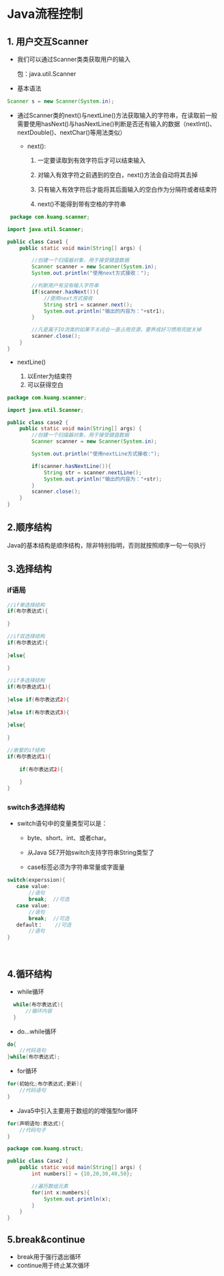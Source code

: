 # Java流程控制

## 1. 用户交互Scanner

- 我们可以通过Scanner类类获取用户的输入

  包：java.util.Scanner

- 基本语法

```java
Scanner s = new Scanner(System.in);
```

- 通过Scanner类的next()与nextLine()方法获取输入的字符串，在读取前一般需要使用hasNext()与hasNextLine()判断是否还有输入的数据（nextInt()、nextDouble()、nextChar()等用法类似）
  - next():

    1. 一定要读取到有效字符后才可以结束输入

    2. 对输入有效字符之前遇到的空白，next()方法会自动将其去掉

    3. 只有输入有效字符后才能将其后面输入的空白作为分隔符或者结束符

    4. next()不能得到带有空格的字符串

```java
 package com.kuang.scanner;

import java.util.Scanner;

public class Case1 {
    public static void main(String[] args) {

        //创建一个扫描器对象，用于接受键盘数据
        Scanner scanner = new Scanner(System.in);
        System.out.println("使用next方式接收：");

        //判断用户有没有输入字符串
        if(scanner.hasNext()){
            //使用next方式接收
            String str1 = scanner.next();
            System.out.println("输出的内容为："+str1);
        }

        //凡是属于IO流类的如果不关闭会一直占用资源，要养成好习惯用完就关掉
        scanner.close();
    }
}
```

  - nextLine()
    
    1. 以Enter为结束符
    2. 可以获得空白

```java
package com.kuang.scanner;

import java.util.Scanner;

public class case2 {
    public static void main(String[] args) {
        //创建一个扫描器对象，用于接受键盘数据
        Scanner scanner = new Scanner(System.in);

        System.out.println("使用nextLine方式接收:");

        if(scanner.hasNextLine()){
            String str = scanner.nextLine();
            System.out.println("输出的内容为："+str);
        }
        scanner.close();
    }
}
```

## 2.顺序结构

Java的基本结构是顺序结构，除非特别指明，否则就按照顺序一句一句执行

## 3.选择结构

### if语局

```java
//if单选择结构
if(布尔表达式){
    
}
```

```java
//if双选择结构
if(布尔表达式){
    
}else{
    
}
```

```java
//if多选择结构
if(布尔表达式1){
    
}else if(布尔表达式2){
    
}else if(布尔表达式3){
    
}else{
    
}
```

```java
//嵌套的if结构
if(布尔表达式1){
    
    if(布尔表达式2){
        
    }
}
```

### switch多选择结构

- switch语句中的变量类型可以是：

  - byte、short、int、或者char。

  - 从Java SE7开始switch支持字符串String类型了

  - case标签必须为字符串常量或字面量

 ```java
switch(experssion){
    case value:
        //语句
        break;	//可选
    case value:
        //语句
        break;	//可选
    default：	//可选
        //语句
}    
 ```

​    

## 4.循环结构

- while循环

```java
  while(布尔表达式){
      //循环内容
  }
```

- do...while循环

```java
do{
    //代码语句
}while(布尔表达式);
```

- for循环

```java
for(初始化;布尔表达式;更新){
    //代码语句
}
```

- Java5中引入主要用于数组的的增强型for循环

```java
for(声明语句:表达式){
    //代码句子
}
```

```java
package com.kuang.struct;

public class Case2 {
    public static void main(String[] args) {
        int numbers[] = {10,20,30,40,50};

        //遍历数组元素
        for(int x:numbers){
            System.out.println(x);
        }
    }
}
```

## 5.break&continue

- break用于强行退出循环
- continue用于终止某次循环



